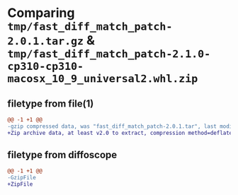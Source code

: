 # Comparing `tmp/fast_diff_match_patch-2.0.1.tar.gz` & `tmp/fast_diff_match_patch-2.1.0-cp310-cp310-macosx_10_9_universal2.whl.zip`

## filetype from file(1)

```diff
@@ -1 +1 @@
-gzip compressed data, was "fast_diff_match_patch-2.0.1.tar", last modified: Thu Jul 14 17:27:52 2022, max compression
+Zip archive data, at least v2.0 to extract, compression method=deflate
```

## filetype from diffoscope

```diff
@@ -1 +1 @@
-GzipFile
+ZipFile
```

